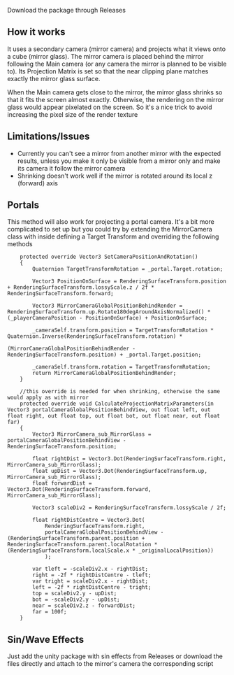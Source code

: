 Download the package through Releases

## How it works

It uses a secondary camera (mirror camera) and projects what it views onto a cube (mirror glass).
The mirror camera is placed behind the mirror following the Main camera (or any camera the mirror is planned to be visible to).
Its Projection Matrix is set so that the near clipping plane matches exactly the mirror glass surface.

When the Main camera gets close to the mirror, the mirror glass shrinks so that it fits the screen almost exactly.
Otherwise, the rendering on the mirror glass would appear pixelated on the screen. So it's a nice trick to avoid increasing the pixel size of the render texture

## Limitations/Issues

* Currently you can't see a mirror from another mirror with the expected results, unless you make it only be visible from a mirror only and make its camera it follow the mirror camera
* Shrinking doesn't work well if the mirror is rotated around its local z (forward) axis

## Portals

This method will also work for projecting a portal camera.
It's a bit more complicated to set up but you could try by extending the MirrorCamera class with inside defining a Target Transform and overriding the following methods


```
    protected override Vector3 SetCameraPositionAndRotation()
    {
        Quaternion TargetTransformRotation = _portal.Target.rotation;

        Vector3 PositionOnSurface = RenderingSurfaceTransform.position + RenderingSurfaceTransform.lossyScale.z / 2f * RenderingSurfaceTransform.forward;

        Vector3 MirrorCameraGlobalPositionBehindRender = RenderingSurfaceTransform.up.Rotate180degAroundAxisNormalized() * (_playerCameraPosition - PositionOnSurface) + PositionOnSurface;

        _cameraSelf.transform.position = TargetTransformRotation * Quaternion.Inverse(RenderingSurfaceTransform.rotation) *
                                            (MirrorCameraGlobalPositionBehindRender - RenderingSurfaceTransform.position) + _portal.Target.position;

        _cameraSelf.transform.rotation = TargetTransformRotation;
        return MirrorCameraGlobalPositionBehindRender;
    }

    //this override is needed for when shrinking, otherwise the same would apply as with mirror
    protected override void CalculateProjectionMatrixParameters(in Vector3 portalCameraGlobalPositionBehindView, out float left, out float right, out float top, out float bot, out float near, out float far)
    {
        Vector3 MirrorCamera_sub_MirrorGlass = portalCameraGlobalPositionBehindView - RenderingSurfaceTransform.position;

        float rightDist = Vector3.Dot(RenderingSurfaceTransform.right, MirrorCamera_sub_MirrorGlass);
        float upDist = Vector3.Dot(RenderingSurfaceTransform.up, MirrorCamera_sub_MirrorGlass);
        float forwardDist = Vector3.Dot(RenderingSurfaceTransform.forward, MirrorCamera_sub_MirrorGlass);

        Vector3 scaleDiv2 = RenderingSurfaceTransform.lossyScale / 2f;

        float rightDistCentre = Vector3.Dot(
            RenderingSurfaceTransform.right,
            portalCameraGlobalPositionBehindView - (RenderingSurfaceTransform.parent.position + RenderingSurfaceTransform.parent.localRotation * (RenderingSurfaceTransform.localScale.x * _originalLocalPosition))
            );

        var tleft = -scaleDiv2.x - rightDist;
        right = -2f * rightDistCentre - tleft;
        var tright = scaleDiv2.x - rightDist;
        left = -2f * rightDistCentre - tright;
        top = scaleDiv2.y - upDist;
        bot = -scaleDiv2.y - upDist;
        near = scaleDiv2.z - forwardDist;
        far = 100f;
    }
```

## Sin/Wave Effects

Just add the unity package with sin effects from Releases or download the files directly and attach to the mirror's camera the corresponding script